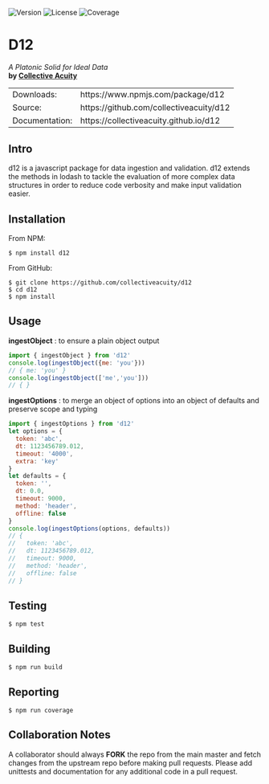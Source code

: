 ![Version](https://img.shields.io/npm/v/d12.svg)
![License](https://img.shields.io/npm/l/d12.svg)
![Coverage](https://img.shields.io/coveralls/github/collectiveacuity/d12.svg)

# D12
_A Platonic Solid for Ideal Data_  
**by [Collective Acuity](https://collectiveacuity.com)**

<table>
<tr><td>Downloads:</td><td>https://www.npmjs.com/package/d12</td></tr>
<tr><td>Source:</td><td>https://github.com/collectiveacuity/d12</td><tr>
<tr><td>Documentation:</td><td>https://collectiveacuity.github.io/d12</td><tr>
</table>

## Intro
d12 is a javascript package for data ingestion and validation. d12 extends the methods in lodash to tackle the evaluation of more complex data structures in order to reduce code verbosity and make input validation easier.

## Installation
From NPM:
```shell
$ npm install d12
```
From GitHub:
```shell
$ git clone https://github.com/collectiveacuity/d12
$ cd d12
$ npm install
```

## Usage
__ingestObject__ : to ensure a plain object output
```javascript
import { ingestObject } from 'd12'
console.log(ingestObject({me: 'you'}))
// { me: 'you' }
console.log(ingestObject(['me','you']))
// { }
```
__ingestOptions__ : to merge an object of options into an object of defaults and preserve scope and typing
```javascript
import { ingestOptions } from 'd12'
let options = {
  token: 'abc',
  dt: 1123456789.012,
  timeout: '4000',
  extra: 'key'
}
let defaults = {
  token: '',
  dt: 0.0,
  timeout: 9000,
  method: 'header',
  offline: false
}
console.log(ingestOptions(options, defaults))
// { 
//   token: 'abc', 
//   dt: 1123456789.012, 
//   timeout: 9000, 
//   method: 'header', 
//   offline: false 
// }
```

## Testing
```shell
$ npm test
```

## Building
```shell
$ npm run build
```

## Reporting
```shell
$ npm run coverage
```

## Collaboration Notes
A collaborator should always **FORK** the repo from the main master and fetch changes from the upstream repo before making pull requests. Please add unittests and documentation for any additional code in a pull request.



